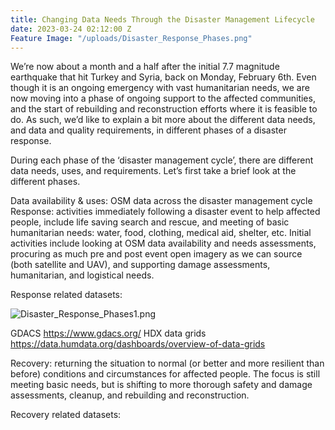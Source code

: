 ```yaml
---
title: Changing Data Needs Through the Disaster Management Lifecycle
date: 2023-03-24 02:12:00 Z
Feature Image: "/uploads/Disaster_Response_Phases.png"
---
```


We’re now about a month and a half after the initial 7.7 magnitude earthquake that hit Turkey and Syria, back on Monday, February 6th. Even though it is an ongoing emergency with vast humanitarian needs, we are now moving into a phase of ongoing support to the affected communities, and the start of rebuilding and reconstruction efforts where it is feasible to do. As such, we’d like to explain a bit more about the different data needs, and data and quality requirements, in different phases of a disaster response.

During each phase of the ‘disaster management cycle’, there are different data needs, uses, and requirements. Let’s first take a brief look at the different phases.

Data availability & uses: OSM data across the disaster management cycle
Response: activities immediately following a disaster event to help affected people, include life saving search and rescue, and meeting of basic humanitarian needs: water, food, clothing, medical aid, shelter, etc. Initial activities include looking at OSM data availability and needs assessments, procuring as much pre and post event open imagery as we can source (both satellite and UAV), and supporting damage assessments, humanitarian, and logistical needs.

Response related datasets:

![Disaster_Response_Phases1.png](/uploads/Disaster_Response_Phases1.png)

GDACS https://www.gdacs.org/
HDX data grids https://data.humdata.org/dashboards/overview-of-data-grids

Recovery: returning the situation to normal (or better and more resilient than before) conditions and circumstances for affected people. The focus is still meeting basic needs, but is shifting to more thorough safety and damage assessments, cleanup, and rebuilding and reconstruction.

Recovery related datasets:

